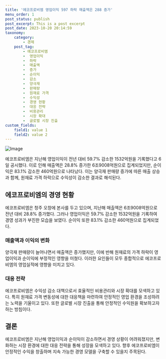 ```yaml
---
title: '에코프로비엠 영업이익 597 하락 매출액은 288 증가'
menu_order: 1
post_status: publish
post_excerpt: This is a post excerpt
post_date: 2023-10-20 20:14:59
taxonomy:
    category:
        - 경제
    post_tag:
        - 에코프로비엠
        -  영업이익
        -  하락
        -  매출액
        -  증가
        -  순이익
        -  감소
        -  양극재
        -  판매량
        -  원재료 가격
        -  수익성
        -  경영 현황
        -  대응 전략
        -  비용관리
        -  시장 확대
        -  글로벌 시장 진출
custom_fields:
    field1: value 1
    field2: value 2
---
```


![Image](https://imgnews.pstatic.net/image/366/2024/02/06/0000968787_001_20240206181312486.jpg?type=w647)


에코프로비엠은 지난해 영업이익이 전년 대비 59.7% 감소한 1532억원을 기록했다고 6일 공시했다. 이로 인해 매출액은 28.8% 증가한 6조9008억원으로 집계되었지만, 순이익은 83.1% 감소한 460억원으로 나타났다. 이는 양극재 판매량 증가에 따른 매출 상승과 함께, 원재료 가격 하락으로 수익성이 감소한 결과로 해석된다.

## 에코프로비엠의 경영 현황
에코프로비엠은 청주 오창에 본사를 두고 있으며, 지난해 매출액은 6조9008억원으로 전년 대비 28.8% 증가했다. 그러나 영업이익은 59.7% 감소한 1532억원을 기록하여 경영 성과가 부진한 모습을 보였다. 순이익 또한 83.1% 감소한 460억원으로 집계되었다.

### 매출액과 이익의 변화
양극재 판매량이 늘어나면서 매출액은 증가했지만, 이에 반해 원재료의 가격 하락이 영업이익과 순이익에 부정적인 영향을 미쳤다. 이러한 요인들이 모두 종합적으로 에코프로비엠의 영업실적에 영향을 미치고 있다.

### 대응 전략
에코프로비엠은 수익성 감소 대책으로서 효율적인 비용관리와 시장 확대를 모색하고 있다. 특히 원재료 가격 변동성에 대한 대응책을 마련하여 안정적인 영업 환경을 조성하려는 노력을 기울이고 있다. 또한 글로벌 시장 진출을 통해 안정적인 수익원을 확보하고자 하는 방침이다.

## 결론
에코프로비엠은 지난해 영업이익과 순이익이 감소하면서 경영 상황이 어려워졌지만, 변화하는 시장 환경에 대한 대응 전략을 통해 성장을 모색하고 있다. 향후 에코프로비엠이 안정적인 수익을 창출하며 지속 가능한 경영 모델을 구축할 수 있을지 주목된다.
